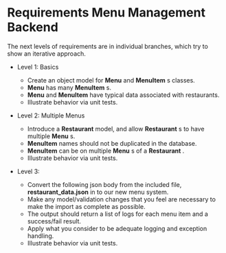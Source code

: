 # Requirements Menu Management Backend

The next levels of requirements are in individual branches, which try to show an iterative approach.

* Level 1: Basics
  + Create an object model for **Menu** and **MenuItem** s classes.
  + **Menu** has many **MenuItem** s.
  + **Menu** and **MenuItem** have typical data associated with restaurants.
  + Illustrate behavior via unit tests.
  
* Level 2: Multiple Menus
  + Introduce a **Restaurant** model, and allow **Restaurant** s to have multiple **Menu** s.
  + **MenuItem** names should not be duplicated in the database.
  + **MenuItem** can be on multiple **Menu** s of a **Restaurant** .
  + Illustrate behavior via unit tests.
  
* Level 3:
  + Convert the following json body from the included file, **restaurant_data.json** in to
our new menu system.
  + Make any model/validation changes that you feel are necessary to make the
import as complete as possible.
  + The output should return a list of logs for each menu item and a success/fail
result.
  + Apply what you consider to be adequate logging and exception handling.
  + Illustrate behavior via unit tests.

